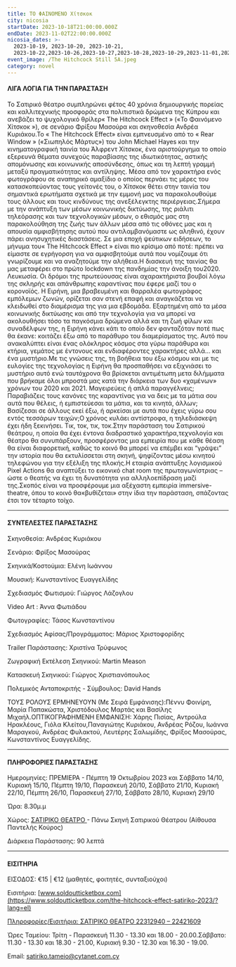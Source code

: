 ```yaml
---
title: ΤΟ ΦΑΙΝΟΜΕΝΟ Χίτσκοκ
city: nicosia
startDate: 2023-10-18T21:00:00.000Z
endDate: 2023-11-02T22:00:00.000Z
nicosia_dates: >-
  2023-10-19, 2023-10-20, 2023-10-21,
  2023-10-22,2023-10-26,2023-10-27,2023-10-28,2023-10-29,2023-11-01,2023-11-02,2023-11-03
event_image: /The Hitchcock Still 5A.jpeg
category: novel
---
```


#### ΛΙΓΑ ΛΟΓΙΑ ΓΙΑ ΤΗΝ ΠΑΡΑΣΤΑΣΗ

Το Σατιρικό θέατρο	συμπληρώνει φέτος 40 χρόνια δημιουργικής πορείας και καλλιτεχνικής προσφοράς στα πολιτιστικά δρώμενα της Κύπρου και ανεβάζει	το ψυχολογικό θρίλερ« The Hitchcock	Effect » («Το Φαινόμενο Χίτσκοκ	»), σε σενάριο Φρίξου Μασούρα και σκηνοθεσία Ανδρέα Κυριάκου.Το « The Hitchcock	Effect» είναι εμπνευσμένο	από το « Rear Window » («Σιωπηλός Μάρτυς»)	του Jοhn Michael Hayes και την κινηματογραφική ταινία του Άλφρεντ Χίτσκοκ, ένα αριστούργημα το οποίο εξερευνά θέματα συνεχούς παραβίασης της ιδιωτικότητας, αστικής απομόνωσης	και κοινωνικής	αποσύνδεσης,	όπως και τη λεπτή γραμμή	μεταξύ πραγματικότητας και αντίληψης. Μέσα από τον χαρακτήρα ενός φωτογράφου σε αναπηρικό αμαξίδιο ο οποίος περνάει τις μέρες του κατασκοπεύοντας τους γείτονές του, ο Χίτσκοκ θέτει στην ταινία του σημαντικά ερωτήματα σχετικά με την εμμονή μας να παρακολουθούμε τους άλλους και τους κινδύνους της ανεξέλεγκτης περιέργειας.Σήμερα με την ανάπτυξη των μέσων κοινωνικής δικτύωσης, της ριάλιτι τηλεόρασης και των τεχνολογικών μέσων, ο εθισμός μας στη παρακολούθηση της ζωής των άλλων μέσα από τις οθόνες μας και η απουσία αμφισβήτησης αυτού που αντιλαμβανόμαστε ως αληθινό, έχουν πάρει ανησυχητικές διαστάσεις. Σε μια εποχή ψεύτικων ειδήσεων, το μήνυμα του« The Hitchcock	Effect » είναι πιο κρίσιμο από ποτέ: πρέπει να είμαστε σε εγρήγορση για να αμφισβητούμε αυτά που νομίζουμε ότι γνωρίζουμε και να αναζητούμε την αλήθεια.Η διασκευή της ταινίας θα μας μεταφέρει στο πρώτο lockdown της πανδημίας την άνοιξη του2020. Λευκωσία.	Οι δρόμοι της πρωτεύουσας είναι αχαρακτήριστα βουβοί λόγω της σκληρής και απάνθρωπης καραντίνας που έφερε μαζί του ο κορονοϊός. Η Ειρήνη, μια βραβευμένη και θαρραλέα φωτογράφος εμπόλεμων ζωνών, ορίζεται σαν στενή επαφή και αναγκάζεται να κλειδωθεί	στο διαμέρισμα	της για μια εβδομάδα.	Εξαρτημένη	από τα μέσα κοινωνικής δικτύωσης	και από την τεχνολογία	για να μπορεί να ακολουθήσει	τόσο τα παγκόσμια δρώμενα αλλά και τη ζωή φίλων και συναδέλφων της, η Ειρήνη κάνει κάτι το οποίο δεν φανταζόταν ποτέ πως θα έκανε: κοιτάζει έξω από το παράθυρο του διαμερίσματος της. Αυτό που ανακαλύπτει είναι ένας ολόκληρος κόσμος στα γύρω παράθυρα και κτήρια, γεμάτος με έντονους και ενδιαφέροντες χαρακτήρες αλλά… και ένα μυστήριο.Με τις γνώσεις της, τη βοήθεια του έξω κόσμου και με τις ευλογίες της τεχνολογίας η Ειρήνη θα προσπαθήσει να εξιχνιάσει το μυστήριο αυτό ενώ ταυτόχρονα θα βρίσκεται αντιμέτωπη μετα διλήμματα που βρήκαμε όλοι μπροστά μας κατά την διάρκεια των δυο «χαμένων» χρόνων του 2020 και 2021. Μαγειρεύεις	ή απλά παραγγέλνεις;	Παραβιάζεις	τους κανόνες	της καραντίνας για να δεις με τα μάτια σου αυτά που θέλεις, ή εμπιστεύεσαι τα μάτια, και τα κινητά, άλλων; Βασίζεσαι σε άλλους εκεί έξω, ή αρκείσαι με αυτά που έχεις γύρω σου εντός τεσσάρων	τειχών;Ο χρόνος κυλάει αντίστροφα,	η τηλεδιάσκεψη	έχει ήδη ξεκινήσει.	Τικ, τοκ, τικ, τοκ.Στην παράσταση του Σατιρικού θεάτρου, η οποία θα έχει έντονα διαδραστικό χαρακτήρα,τεχνολογία και θέατρο θα συνυπάρξουν, προσφέροντας μια εμπειρία που με κάθε θέαση θα είναι διαφορετική, καθώς το κοινό θα μπορεί να επέμβει και “γράψει” την ιστορία που θα εκτυλίσσεται στη σκηνή, ψηφίζοντας μέσω κινητού τηλεφώνου για την εξέλιξη της πλοκής.Η εταιρία ανάπτυξης λογισμικού	Pixel Actions	θα αναπτύξει το εικονικό	chat room της πρωταγωνίστριας – ώστε ο θεατής να έχει τη δυνατότητα για αλληλοεπίδραση μαζί της.Σκοπός είναι να προσφέρουμε μια αξέχαστη εμπειρία immersive-theatre, όπου το κοινό θα«βυθίζεται» στην ίδια την παράσταση, σπάζοντας έτσι τον τέταρτο τοίχο.

***

#### ΣΥΝΤΕΛΕΣΤΕΣ ΠΑΡΑΣΤΑΣΗΣ

Σκηνοθεσία:	Ανδρέας Κυριάκου

Σενάριο:	Φρίξος Μασούρας

Σκηνικά/Κοστούμια:	Ελένη Ιωάννου

Μουσική:	Κωνσταντίνος Ευαγγελίδης

Σχεδιασμός Φωτισμού:	Γιώργος Λάζογλου

Video Art : Άννα Φωτιάδου

Φωτογραφίες:	Τάσος Κωνσταντίνου

Σχεδιασμός Αφίσας/Προγράμματος:	Μάριος Χριστοφορίδης

Trailer Παράστασης:	Χριστίνα Τρύφωνος

Ζωγραφική Εκτέλεση Σκηνικού:	Martin Meason

Κατασκευή Σκηνικού:	Γιώργος Χριστιανόπουλος

Πολεμικός Ανταποκριτής - Σύμβουλος:	David Hands

ΤΟΥΣ ΡΟΛΟΥΣ ΕΡΜΗΝΕΥΟΥΝ (Με Σειρά Εμφάνισης):Πέννυ Φοινίρη, Μαρία Παπακώστα, Χριστόδουλος Μαρτάς και Βασίλης Μιχαήλ.ΟΠΤΙΚΟΓΡΑΦΗΜΕΝΗ ΕΜΦΑΝΙΣΗ:	Χάρης Πισίας, Αντρούλα	Ηρακλέους,	Γιόλα Κλείτου,Παναγιώτης Κυριάκου, Ανδρέας Ρόζου, Ιωάννα Μαραγκού, Ανδρέας Φυλακτού, Λευτέρης Σαλωμίδης, Φρίξος Μασούρας, Κωνσταντίνος Ευαγγελίδης.

***

#### ΠΛΗΡΟΦΟΡΙΕΣ ΠΑΡΑΣΤΑΣΗΣ

Ημερομηνίες: ΠΡΕΜΙΕΡΑ -  Πέμπτη 19 Οκτωβρίου 2023 και Σάββατο 14/10, Κυριακή 15/10, Πέμπτη 19/10, Παρασκευή 20/10, Σάββατο 21/10, Κυριακή 22/10, Πέμπτη 26/10, Παρασκευή 27/10, Σάββατο 28/10, Κυριακή 29/10

Ώρα: 8.30μ.μ

Χώρος: [ΣΑΤΙΡΙΚΟ	ΘΕΑΤΡΟ	](https://www.google.com/maps/place/%CE%A3%CE%B1%CF%84%CE%B9%CF%81%CE%B9%CE%BA%CF%8C+%CE%98%CE%AD%CE%B1%CF%84%CF%81%CE%BF,+Morphou,+Nicosia+2102,+Cyprus/@35.1631018,33.3839992,17z/data=!3m1!4b1!4m6!3m5!1s0x14de177a38c768cb:0x621da5c5d96b3ed4!8m2!3d35.1630734!4d33.3865709!16s%2Fg%2F11bvtcd0dv?entry=ttu)- Πάνω Σκηνή Σατιρικού	Θέατρου	(Αίθουσα	Παντελής	Κούρος)

Διάρκεια Παράστασης:	90 λεπτά

***

#### ΕΙΣΙΤΗΡΙΑ

ΕΙΣΟΔΟΣ:	€15 | €12 (μαθητές, φοιτητές, συνταξιούχοι)

Εισιτήρια:	[www.soldoutticketbox.com](https://www.soldoutticketbox.com/the-hitchcock-effect-satiriko-2023/?lang=el)

[Πληροφορίες/Εισιτήρια:	ΣΑΤΙΡΙΚΟ ΘΕΑΤΡΟ 22312940 – 22421609](https://www.soldoutticketbox.com/the-hitchcock-effect-satiriko-2023/?lang=el)

Ώρες Ταμείου: Τρίτη - Παρασκευή 11.30 - 13.30 και 18.00 - 20.00.Σάββατο: 11.30 - 13.30 και 18.30 - 21.00, Κυριακή 9.30 - 12.30 και 16.30 - 19.00.

Email: [satiriko.tameio@cytanet.com.cy](mailto:satiriko.tameio@cytanet.com.cy)
